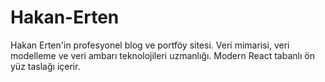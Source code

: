 # Hakan-Erten
Hakan Erten'in profesyonel blog ve portföy sitesi. Veri mimarisi, veri modelleme ve veri ambarı teknolojileri uzmanlığı. Modern React tabanlı ön yüz taslağı içerir.
